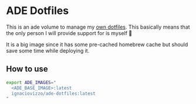 # ADE Dotfiles

This is an ade volume to manage my [own dotfiles](git@github.com:nachovizzo/dotfiles.git). This basically means that the only person I will provide support for is myself 🤣

It is a big image since it has some pre-cached homebrew cache but should save some time while deploying it.

## How to use

```sh
export ADE_IMAGES="
  <ADE_BASE_IMAGE>:latest
  ignaciovizzo/ade-dotfiles:latest
"
```
